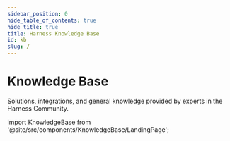 ```yaml
---
sidebar_position: 0
hide_table_of_contents: true
hide_title: true
title: Harness Knowledge Base
id: kb
slug: /
---
```


# Knowledge Base 

Solutions, integrations, and general knowledge provided by experts in the Harness Community.

<!-- Custom component -->

import KnowledgeBase from '@site/src/components/KnowledgeBase/LandingPage';

<KnowledgeBase />
